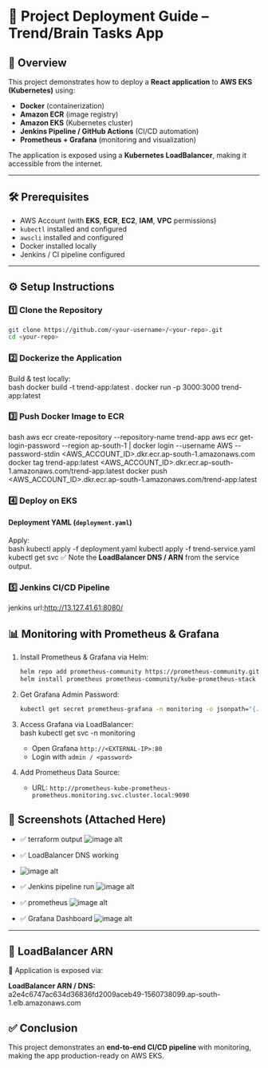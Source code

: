 
# 📘 Project Deployment Guide – Trend/Brain Tasks App  

## 📌 Overview  
This project demonstrates how to deploy a **React application** to **AWS EKS (Kubernetes)** using:  
- **Docker** (containerization)  
- **Amazon ECR** (image registry)  
- **Amazon EKS** (Kubernetes cluster)  
- **Jenkins Pipeline / GitHub Actions** (CI/CD automation)  
- **Prometheus + Grafana** (monitoring and visualization)  

The application is exposed using a **Kubernetes LoadBalancer**, making it accessible from the internet.  

---

## 🛠️ Prerequisites  

- AWS Account (with **EKS**, **ECR**, **EC2**, **IAM**, **VPC** permissions)  
- `kubectl` installed and configured  
- `awscli` installed and configured  
- Docker installed locally  
- Jenkins / CI pipeline configured  

---

## ⚙️ Setup Instructions  

### 1️⃣ Clone the Repository  
```bash
git clone https://github.com/<your-username>/<your-repo>.git
cd <your-repo>
```

### 2️⃣ Dockerize the Application  
Build & test locally:  
bash
docker build -t trend-app:latest .
docker run -p 3000:3000 trend-app:latest
### 3️⃣ Push Docker Image to ECR  
bash
aws ecr create-repository --repository-name trend-app
aws ecr get-login-password --region ap-south-1 | docker login --username AWS --password-stdin <AWS_ACCOUNT_ID>.dkr.ecr.ap-south-1.amazonaws.com
docker tag trend-app:latest <AWS_ACCOUNT_ID>.dkr.ecr.ap-south-1.amazonaws.com/trend-app:latest
docker push <AWS_ACCOUNT_ID>.dkr.ecr.ap-south-1.amazonaws.com/trend-app:latest

### 4️⃣ Deploy on EKS  

#### Deployment YAML (`deployment.yaml`)
Apply:  
bash
kubectl apply -f deployment.yaml
kubectl apply -f trend-service.yaml
kubectl get svc
✅ Note the **LoadBalancer DNS / ARN** from the service output.  



### 5️⃣ Jenkins CI/CD Pipeline  
jenkins url:http://13.127.41.61:8080/


## 📊 Monitoring with Prometheus & Grafana  

1. Install Prometheus & Grafana via Helm:  
   ```bash
   helm repo add prometheus-community https://prometheus-community.github.io/helm-charts
   helm install prometheus prometheus-community/kube-prometheus-stack -n monitoring --create-namespace
   ```

2. Get Grafana Admin Password:  
   ```bash
   kubectl get secret prometheus-grafana -n monitoring -o jsonpath="{.data.admin-password}" | base64 --decode ; echo


3. Access Grafana via LoadBalancer:  
   bash
   kubectl get svc -n monitoring
   - Open Grafana `http://<EXTERNAL-IP>:80`  
   - Login with `admin / <password>`  

4. Add Prometheus Data Source:  
   - URL: `http://prometheus-kube-prometheus-prometheus.monitoring.svc.cluster.local:9090`  
## 📸 Screenshots (Attached Here)  
- ✅ terraform output
 ![image alt](https://github.com/dharineesh16/Trend-App/blob/main/screenshots/1.png)



- ✅ LoadBalancer DNS working  
-  ![image alt](https://github.com/dharineesh16/Trend-App/blob/main/screenshots/13.png)


- ✅ Jenkins pipeline run
  ![image alt](https://github.com/dharineesh16/Trend-App/blob/main/screenshots/6.png)


  
- ✅ prometheus
  ![image alt](https://github.com/dharineesh16/Trend-App/blob/main/screenshots/10.png)


  
- ✅ Grafana Dashboard
   ![image alt](https://github.com/dharineesh16/Trend-App/blob/main/screenshots/8.png)





---

## 🔗 LoadBalancer ARN  

📍 Application is exposed via:

**LoadBalancer ARN / DNS:**  
a2e4c6747ac634d36836fd2009aceb49-1560738099.ap-south-1.elb.amazonaws.com
## ✅ Conclusion  
This project demonstrates an **end-to-end CI/CD pipeline** with monitoring, making the app production-ready on AWS EKS.  
 
